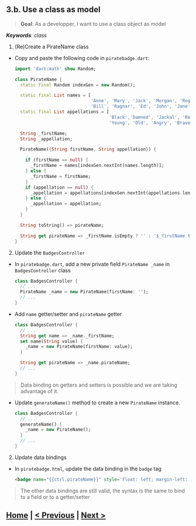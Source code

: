 ## 3.b. Use a class as model
> **Goal**: As a developper, I want to use a class object as model

_**Keywords**: class_

1. (Re)Create a PirateName class
 - Copy and paste the following code in `piratebadge.dart`:

    ```Dart
    import 'dart:math' show Random;
    
    class PirateName {
      static final Random indexGen = new Random();
    
      static final List names = [
                                 'Anne', 'Mary', 'Jack', 'Morgan', 'Roger',
                                 'Bill', 'Ragnar', 'Ed', 'John', 'Jane' ];
      static final List appellations = [
                                        'Black','Damned', 'Jackal', 'Red', 'Stalwart', 'Axe',
                                        'Young', 'Old', 'Angry', 'Brave', 'Crazy', 'Noble'];
    
      String _firstName;
      String _appellation;
    
      PirateName({String firstName, String appellation}) {
    
        if (firstName == null) {
          _firstName = names[indexGen.nextInt(names.length)];
        } else {
          _firstName = firstName;
        }
        if (appellation == null) {
          _appellation = appellations[indexGen.nextInt(appellations.length)];
        } else {
          _appellation = appellation;
        }
      }
    
      String toString() => pirateName;
    
      String get pirateName => _firstName.isEmpty ? '' : '$_firstName the $_appellation';
    }
    ```
2. Update the `BadgesController`
 - In `piratebadge.dart`, add a new private field `PirateName _name` in `BadgesController` class

    ```Dart
    class BadgesController {
      // ...
      PirateName _name = new PirateName(firstName: '');
      // ...
    }
    ```
 - Add `name` getter/setter and `pirateName` getter

    ```Dart
    class BadgesController {
      // ...
      String get name => _name._firstName;
      set name(String value) {
        _name = new PirateName(firstName: value);
      }
    
      String get pirateName => _name.pirateName;
      // ...
    }
    ```
 > Data binding on getters and setters is possible and we are taking advantage of it.
 - Update `generateName()` method to create a new `PirateName` instance.

    ```Dart
    class BadgesController {
      // ...
      generateName() {
        _name = new PirateName();
      }
      // ...
    }
    ```
2. Update data bindings
 - In `piratebadge.html`, update the data binding in the `badge` tag

    ```HTML
    <badge name="{{ctrl.pirateName}}" style='float: left; margin-left: 20px;'></badge>
    ```
 > The other data bindings are still valid, the syntax is the same to bind to a field or to a getter/setter

## [Home](../README.md) | [< Previous](step-3b.md) | [Next >](step-5.md)
